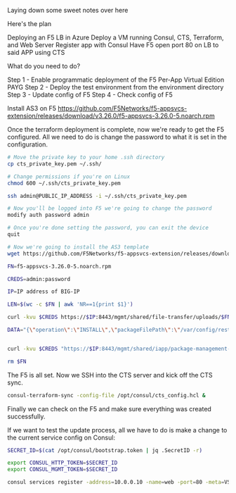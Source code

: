 Laying down some sweet notes over here

Here's the plan

Deploying an F5 LB in Azure
Deploy a VM running Consul, CTS, Terraform, and Web Server
Register app with Consul
Have F5 open port 80 on LB to said APP using CTS

What do you need to do?

Step 1 - Enable programmatic deployment of the F5 Per-App Virtual Edition PAYG
Step 2 - Deploy the test environment from the environment directory
Step 3 - Update config of F5
Step 4 - Check config of F5

Install AS3 on F5
https://github.com/F5Networks/f5-appsvcs-extension/releases/download/v3.26.0/f5-appsvcs-3.26.0-5.noarch.rpm


Once the terraform deployment is complete, now we're ready to get the F5 configured. All we need to do is change the password to what it is set in the configuration.

```bash
# Move the private key to your home .ssh directory
cp cts_private_key.pem ~/.ssh/

# Change permissions if you're on Linux
chmod 600 ~/.ssh/cts_private_key.pem

ssh admin@PUBLIC_IP_ADDRESS -i ~/.ssh/cts_private_key.pem

# Now you'll be logged into F5 we're going to change the password
modify auth password admin

# Once you're done setting the password, you can exit the device
quit

# Now we're going to install the AS3 template
wget https://github.com/F5Networks/f5-appsvcs-extension/releases/download/v3.26.0/f5-appsvcs-3.26.0-5.noarch.rpm

FN=f5-appsvcs-3.26.0-5.noarch.rpm

CREDS=admin:password

IP=IP address of BIG-IP

LEN=$(wc -c $FN | awk 'NR==1{print $1}')

curl -kvu $CREDS https://$IP:8443/mgmt/shared/file-transfer/uploads/$FN -H 'Content-Type: application/octet-stream' -H "Content-Range: 0-$((LEN - 1))/$LEN" -H "Content-Length: $LEN" -H 'Connection: keep-alive' --data-binary @$FN

DATA="{\"operation\":\"INSTALL\",\"packageFilePath\":\"/var/config/rest/downloads/$FN\"}"


curl -kvu $CREDS "https://$IP:8443/mgmt/shared/iapp/package-management-tasks" -H "Origin: https://$IP:8443" -H 'Content-Type: application/json;charset=UTF-8' --data $DATA

rm $FN
```

The F5 is all set. Now we SSH into the CTS server and kick off the CTS sync.

```bash
consul-terraform-sync -config-file /opt/consul/cts_config.hcl &
```

Finally we can check on the F5 and make sure everything was created successfully.

If we want to test the update process, all we have to do is make a change to the current service config on Consul:

```bash
SECRET_ID=$(cat /opt/consul/bootstrap.token | jq .SecretID -r)

export CONSUL_HTTP_TOKEN=$SECRET_ID
export CONSUL_MGMT_TOKEN=$SECRET_ID

consul services register -address=10.0.0.10 -name=web -port=80 -meta=VSIP=BIG_IP_INTERNAL_ADDRESS -meta=VSPORT=80 -meta=AS3TMPL=http
```

